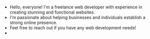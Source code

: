- Hello, everyone! I'm a freelance web developer with experience in creating stunning and functional websites.
- I'm passionate about helping businesses and individuals establish a strong online presence.
- Feel free to reach out if you have any web development needs!
- 

